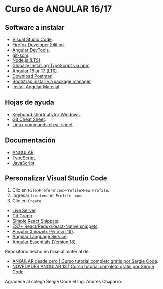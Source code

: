 # Curso de ANGULAR 16/17

## Software a instalar

- [Visual Studio Code](https://code.visualstudio.com/Download).
- [Firefox Developer Edition](https://www.mozilla.org/en-US/firefox/developer/).
- [Angular DevTools](https://addons.mozilla.org/es/firefox/addon/angular-devtools/).
- [git-scm](https://git-scm.com/).
- [Node.js (LTS)](https://nodejs.org/en).
- [Globally Installing TypeScript via npm](https://www.typescriptlang.org/download/).
- [Angular 16 or 17 (LTS)](https://www.npmjs.com/package/@angular/cli?activeTab=versions).
- [Download Postman](https://www.postman.com/downloads/).
- [Bootstrap install via package manager](https://getbootstrap.com/).
- [Install Angular Material](https://material.angular.io/guide/getting-started).

## Hojas de ayuda

- [Keyboard shortcuts for Windows](https://code.visualstudio.com/shortcuts/keyboard-shortcuts-windows.pdf).
- [Git Cheat Sheet](https://training.github.com/downloads/github-git-cheat-sheet.pdf).
- [Linux commands cheat sheet](https://linuxconfig.org/linux-commands-cheat-sheet).

## Documentación

- [ANGULAR](https://angular.dev/).
- [TypeScript](https://www.typescriptlang.org/).
- [JavaScript](https://developer.mozilla.org/es/docs/Web/JavaScript).

## Personalizar Visual Studio Code

1. Clic en `File>Preferences>Profile>New Profile`.
2. Ingresar `frontend` en `Profile name`.
3. Clic en `Create`.

- [Live Server](https://marketplace.visualstudio.com/items?itemName=ritwickdey.LiveServer).
- [Git Graph](https://marketplace.visualstudio.com/items?itemName=mhutchie.git-graph).
- [Simple React Snippets](https://marketplace.visualstudio.com/items?itemName=burkeholland.simple-react-snippets).
- [ES7+ React/Redux/React-Native snippets](https://marketplace.visualstudio.com/items?itemName=dsznajder.es7-react-js-snippets).
- [Angular Snippets (Version 18)](https://marketplace.visualstudio.com/items?itemName=johnpapa.Angular2).
- [Angular Language Service](https://marketplace.visualstudio.com/items?itemName=Angular.ng-template).
- [Angular Essentials (Version 18)](https://marketplace.visualstudio.com/items?itemName=johnpapa.angular-essentials).

Repositorio hecho en base al material de:

- [ANGULAR desde cero | Curso tutorial completo gratis por Sergie Code](https://www.youtube.com/watch?v=soInCF7nbDw).
- [NOVEDADES ANGULAR 18 | Curso tutorial completo gratis por Sergie Code](https://www.youtube.com/watch?v=Qmci2rvN4F8).

Agradece al colega Sergie Code el Ing. Andres Chaparro.
